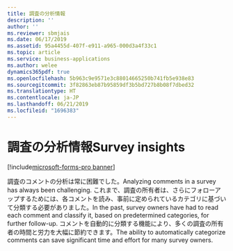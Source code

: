 ```yaml
---
title: 調査の分析情報
description: ''
author: ''
ms.reviewer: sbmjais
ms.date: 06/17/2019
ms.assetid: 95a4455d-407f-e911-a965-000d3a4f33c1
ms.topic: article
ms.service: business-applications
ms.author: welee
dynamics365pdf: true
ms.openlocfilehash: 5b963c9e9571e3c88014665250b741fb5e938e83
ms.sourcegitcommit: 3f82863eb87b95859df3b5bd727b8b08f7dbed32
ms.translationtype: HT
ms.contentlocale: ja-JP
ms.lasthandoff: 06/21/2019
ms.locfileid: "1696383"
---
```

# <a name="survey-insights"></a><span data-ttu-id="4b0ff-102">調査の分析情報</span><span class="sxs-lookup"><span data-stu-id="4b0ff-102">Survey insights</span></span>

[!include[microsoft-forms-pro banner](../includes/microsoft-forms-pro.md)]

<span data-ttu-id="4b0ff-103">調査のコメントの分析は常に困難でした。</span><span class="sxs-lookup"><span data-stu-id="4b0ff-103">Analyzing comments in a survey has always been challenging.</span></span> <span data-ttu-id="4b0ff-104">これまで、調査の所有者は、さらにフォローアップするためには、各コメントを読み、事前に定められているカテゴリに基づいて分類する必要がありました。</span><span class="sxs-lookup"><span data-stu-id="4b0ff-104">In the past, survey owners have had to read each comment and classify it, based on predetermined categories, for further follow-up.</span></span> <span data-ttu-id="4b0ff-105">コメントを自動的に分類する機能により、多くの調査の所有者の時間と労力を大幅に節約できます。</span><span class="sxs-lookup"><span data-stu-id="4b0ff-105">The ability to automatically categorize comments can save significant time and effort for many survey owners.</span></span> 